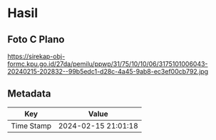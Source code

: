# Hasil

## Foto C Plano

https://sirekap-obj-formc.kpu.go.id/27da/pemilu/ppwp/31/75/10/10/06/3175101006043-20240215-202832--99b5edc1-d28c-4a45-9ab8-ec3ef00cb792.jpg


## Metadata

| Key        | Value               |
| ---------- | ------------------- |
| Time Stamp | 2024-02-15 21:01:18 |



